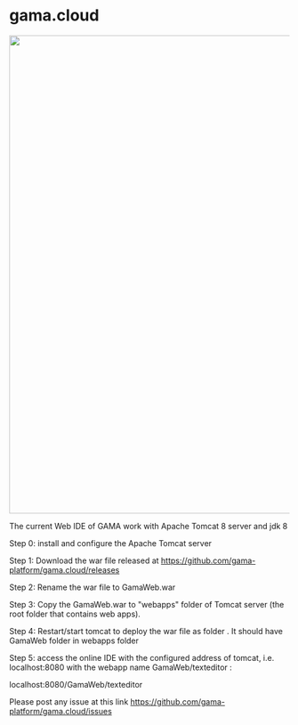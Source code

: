 

# gama.cloud


<p align="center">
  <img src="https://github.com/gama-platform/gama.cloud/blob/master/gamaweb.png?raw=true" width="860"/>
</p>

The current Web IDE of GAMA work with Apache Tomcat 8 server and jdk 8

Step 0: install and configure the Apache Tomcat server

Step 1: Download the war file released at https://github.com/gama-platform/gama.cloud/releases

Step 2: Rename the war file to GamaWeb.war

Step 3: Copy the GamaWeb.war to "webapps" folder of Tomcat server (the root folder that contains web apps). 

Step 4: Restart/start tomcat to deploy the war file as folder . It should have GamaWeb folder in webapps folder 

Step 5: access the online IDE with the configured address of tomcat, i.e. localhost:8080 with the webapp name GamaWeb/texteditor :

localhost:8080/GamaWeb/texteditor

Please post any issue at this link https://github.com/gama-platform/gama.cloud/issues
